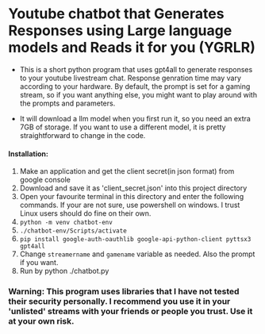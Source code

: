 # Youtube chatbot that Generates Responses using Large language models and Reads it for you (YGRLR)

* This is a short python program that uses gpt4all to generate responses to your youtube livestream chat. Response genration time may vary according to your hardware. By default, the prompt is set for a gaming stream, so if you want anything else, you might want to play around with the prompts and parameters.

* It will download a llm model when you first run it, so you need an extra 7GB of storage. If you want to use a different model, it is pretty straightforward to change in the code.

#### Installation:
1. Make an application and get the client secret(in json format) from google console
2. Download and save it as 'client_secret.json' into this project directory
3. Open your favourite terminal in this directory and enter the following commands. If your are not sure, use powershell on windows. I trust Linux users should do fine on their own.
4. ```python -m venv chatbot-env```
5. ```./chatbot-env/Scripts/activate```
6. ```pip install google-auth-oauthlib google-api-python-client pyttsx3 gpt4all```
7. Change `streamername` and `gamename` variable as needed. Also the prompt if you want.
8. Run by python ./chatbot.py

### Warning: This program uses libraries that I have not tested their security personally. I recommend you use it in your 'unlisted' streams with your friends or people you trust. Use it at your own risk.